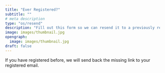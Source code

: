 ```yaml
---
title: "Ever Registered?"
subtitle: ""
# meta description
type: "os/resend"
description: "Fill out this form so we can resend it to a previously registered email."
image: images/thumbnail.jpg
opengraph:
  image: images/thumbnail.jpg
draft: false
---
```


If you have registered before, we will send back the missing link to your registered email.
